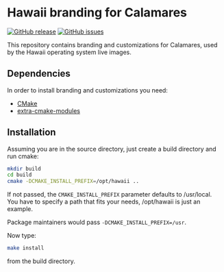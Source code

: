Hawaii branding for Calamares
=============================

[![GitHub release](https://img.shields.io/github/release/hawaii-desktop/hawaii-calamares-branding.svg)](https://github.com/hawaii-desktop/hawaii-calamares-branding)
[![GitHub issues](https://img.shields.io/github/issues/hawaii-desktop/hawaii-calamares-branding.svg)](https://github.com/hawaii-desktop/hawaii-calamares-branding/issues)

This repository contains branding and customizations for Calamares,
used by the Hawaii operating system live images.

## Dependencies

In order to install branding and customizations you need:

* [CMake](http://www.cmake.org)
* [extra-cmake-modules](http://quickgit.kde.org/?p=extra-cmake-modules.git)

## Installation

Assuming you are in the source directory, just create a build directory
and run cmake:

```sh
mkdir build
cd build
cmake -DCMAKE_INSTALL_PREFIX=/opt/hawaii ..
```

If not passed, the `CMAKE_INSTALL_PREFIX` parameter defaults to /usr/local.
You have to specify a path that fits your needs, /opt/hawaii is just an example.

Package maintainers would pass `-DCMAKE_INSTALL_PREFIX=/usr`.

Now type:

```sh
make install
```

from the build directory.
